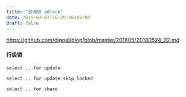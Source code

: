 ```yaml
---
title: "咨询锁 adlock"
date: 2019-03-07T16:20:16+08:00
draft: false
---
```


https://github.com/digoal/blog/blob/master/201805/20180524_02.md


#### 行级锁

```
select .. for update 

select .. for update skip locked

select .. for share
```



